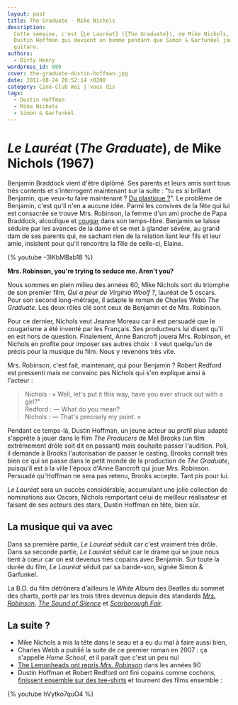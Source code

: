 ```yaml
---
layout: post
title: The Graduate - Mike Nichols
description:
  Cette semaine, c'est {Le Lauréat} ({The Graduate}), de Mike Nichols, avec
  Dustin Hoffman qui devient un homme pendant que Simon & Garfunkel jouent de la
  guitare.
authors:
  - Dirty Henry
wordpress_id: 889
cover: the-graduate-dustin-hoffman.jpg
date: 2011-08-24 20:52:14 +0200
category: Ciné-Club moi j'vous dis
tags:
  - Dustin Hoffman
  - Mike Nichols
  - Simon & Garfunkel
---
```


# _Le Lauréat_ (_The Graduate_), de Mike Nichols (1967)

Benjamin Braddock vient d'être diplômé. Ses parents et leurs amis sont tous très
contents et s'interrogent maintenant sur la suite : "tu es si brillant Benjamin,
que veux-tu faire maintenant ?
[Du plastique ?](http://www.youtube.com/watch?v=PSxihhBzCjk)". Le problème de
Benjamin, c'est qu'il n'en a aucune idée. Parmi les convives de la fête qui lui
est consacrée se trouve Mrs. Robinson, la femme d'un ami proche de Papa
Braddock, alcoolique et [cougar](<http://fr.wikipedia.org/wiki/Cougar_(femme)>)
dans son temps-libre. Benjamin se laisse séduire par les avances de la dame et
se met à glander sévère, au grand dam de ses parents qui, ne sachant rien de la
relation liant leur fils et leur amie, insistent pour qu'il rencontre la fille
de celle-ci, Elaine.

{% youtube -3lKbMBab18 %}

**Mrs. Robinson, you're trying to seduce me. Aren't you?**

Nous sommes en plein milieu des années 60, Mike Nichols sort du triomphe de son
premier film, _Qui a peur de Virginia Woolf ?_, lauréat de 5 oscars. Pour son
second long-métrage, il adapte le roman de Charles Webb _The Graduate_. Les deux
rôles clé sont ceux de Benjamin et de Mrs. Robinson.

Pour ce dernier, Nichols veut Jeanne Moreau car il est persuadé que le
cougarisme a été inventé par les Français. Ses producteurs lui disent qu'il en
est hors de question. Finalement, Anne Bancroft jouera Mrs. Robinson, et Nichols
en profite pour imposer ses autres choix : il veut quelqu'un de précis pour la
musique du film. Nous y revenons très vite.

Mrs. Robinson, c'est fait, maintenant, qui pour Benjamin ? Robert Redford est
pressenti mais ne convainc pas Nichols qui s'en explique ainsi à l'acteur :

> Nichols : « Well, let's put it this way, have you ever struck out with a
> girl?"  
> Redford : — What do you mean?  
> Nichols : — That's precisely my point. »

Pendant ce temps-là, Dustin Hoffman, un jeune acteur au profil plus adapté
s'apprête à jouer dans le film _The Producers_ de Mel Brooks (un film
extrêmement drôle soit dit en passant) mais souhaite passer l'audition. Poli, il
demande à Brooks l'autorisation de passer le casting. Brooks connaît très bien
ce qui se passe dans le petit monde de la production de _The Graduate_,
puisqu'il est à la ville l'époux d'Anne Bancroft qui joue Mrs. Robinson.
Persuadé qu'Hoffman ne sera pas retenu, Brooks accepte. Tant pis pour lui.

_Le Lauréat_ sera un succès considérable, accumulant une jolie collection de
nominations aux Oscars, Nichols remportant celui de meilleur réalisateur et
faisant de ses acteurs des stars, Dustin Hoffman en tête, bien sûr.

## La musique qui va avec

Dans sa première partie, _Le Lauréat_ séduit car c'est vraiment très drôle. Dans
sa seconde partie, _Le Lauréat_ séduit car le drame qui se joue nous tient à
cœur car on est devenus très copains avec Benjamin. Sur toute la durée du film,
_Le Lauréat_ séduit par sa bande-son, signée Simon & Garfunkel.

La B.O. du film détrônera d'ailleurs le _White Album_ des Beatles du sommet des
charts, porté par les trois titres devenus depuis des standards
[_Mrs. Robinson_](http://www.youtube.com/watch?v=mDrTCqXZrTQ),
[_The Sound of Silence_](http://www.youtube.com/watch?v=eZGWQauQOAQ) et
[_Scarborough Fair_](http://www.youtube.com/watch?v=nWu6ney5hYQ).

## La suite ?

- Mike Nichols a mis la tête dans le seau et a eu du mal à faire aussi bien,
- Charles Webb a publié la suite de ce premier roman en 2007 : ça s'appelle
  _Home School_, et il paraît que c'est un peu nul
- [The Lemonheads ont repris _Mrs. Robinson_](http://www.youtube.com/watch?v=4DvK6VTG67U)
  dans les années 90
- Dustin Hoffman et Robert Redford ont fini copains comme cochons,
  [finissent ensemble sur des tee-shirts](http://www.comboutique.com/shop/t_shirt_impression-tee_peter__steven-2620-47423.html)
  et tournent des films ensemble :

{% youtube hVytko7quO4 %}
